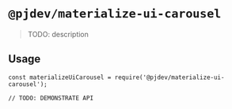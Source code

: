 # `@pjdev/materialize-ui-carousel`

> TODO: description

## Usage

```
const materializeUiCarousel = require('@pjdev/materialize-ui-carousel');

// TODO: DEMONSTRATE API
```
